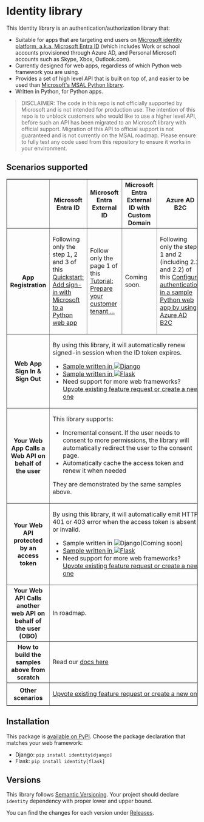 # Identity library

<!-- The following summary is reused in, and needs to be in-sync with, the docs/index.rst -->
This Identity library is an authentication/authorization library that:

* Suitable for apps that are targeting end users on
  [Microsoft identity platform, a.k.a. Microsoft Entra ID](https://learn.microsoft.com/en-us/azure/active-directory/develop/v2-overview)
  (which includes Work or school accounts provisioned through Azure AD,
  and Personal Microsoft accounts such as Skype, Xbox, Outlook.com).
* Currently designed for web apps,
  regardless of which Python web framework you are using.
* Provides a set of high level API that is built on top of, and easier to be used than
  [Microsoft's MSAL Python library](https://github.com/AzureAD/microsoft-authentication-library-for-python).
* Written in Python, for Python apps.

> DISCLAIMER: The code in this repo is not officially supported by Microsoft and is not intended for production use.
> The intention of this repo is to unblock customers who would like to use a higher level API,
> before such an API has been migrated to an Microsoft library with official support. Migration of this API to official support is not guaranteed and is not currently on the MSAL roadmap.
> Please ensure to fully test any code used from this repository to ensure it works in your environment.

## Scenarios supported

<table border=1>
  <tr>
    <th></th>
    <th>Microsoft Entra ID</th>
    <th>Microsoft Entra External ID</th>
    <th>Microsoft Entra External ID with Custom Domain</th>
    <th>Azure AD B2C</th>
  </tr>

  <tr>
    <th>App Registration</th>
    <td><!-- See https://github.com/github/cmark-gfm/issues/12 -->

Following only the step 1, 2 and 3  of this
[Quickstart: Add sign-in with Microsoft to a Python web app](https://learn.microsoft.com/entra/identity-platform/quickstart-web-app-python-sign-in?tabs=windows)

</td>
    <td>

Follow only the page 1 of this [Tutorial: Prepare your customer tenant ...](https://learn.microsoft.com/entra/external-id/customers/tutorial-web-app-python-flask-prepare-tenant)

</td>
    <td>

Coming soon.

</td>
    <td>

Following only the step 1 and 2 (including 2.1 and 2.2) of this
[Configure authentication in a sample Python web app by using Azure AD B2C](https://learn.microsoft.com/azure/active-directory-b2c/configure-authentication-sample-python-web-app?tabs=linux)

</td>
  </tr>

  <tr>
    <th>Web App Sign In & Sign Out</th>
    <td colspan=4>

By using this library, it will automatically renew signed-in session when the ID token expires.

* [Sample written in ![Django](https://raw.githubusercontent.com/rayluo/identity/dev/docs/django.webp)](https://github.com/Azure-Samples/ms-identity-python-webapp-django)
* [Sample written in ![Flask](https://raw.githubusercontent.com/rayluo/identity/dev/docs/flask.webp)](https://github.com/Azure-Samples/ms-identity-python-webapp)
* Need support for more web frameworks?
  [Upvote existing feature request or create a new one](https://github.com/rayluo/identity/issues)

</td>
  </tr>

  <tr>
    <th>Your Web App Calls a Web API on behalf of the user</th>
    <td colspan=4>

This library supports:

+ Incremental consent. If the user needs to consent to more permissions,
  the library will automatically redirect the user to the consent page.
+ Automatically cache the access token and renew it when needed

They are demonstrated by the same samples above.

</td>
  </tr>

  <tr>
    <th>Your Web API protected by an access token</th>
    <td colspan=4>

By using this library, it will automatically emit
HTTP 401 or 403 error when the access token is absent or invalid.

* Sample written in ![Django](https://raw.githubusercontent.com/rayluo/identity/dev/docs/django.webp)(Coming soon)
* [Sample written in ![Flask](https://raw.githubusercontent.com/rayluo/identity/dev/docs/flask.webp)](https://github.com/rayluo/python-webapi-flask.git)
* Need support for more web frameworks?
  [Upvote existing feature request or create a new one](https://github.com/rayluo/identity/issues)

</td>
  </tr>

  <tr>
    <th>Your Web API Calls another web API on behalf of the user (OBO)</th>
    <td colspan=4>

In roadmap.

</td>
  </tr>

  <tr>
    <th>How to build the samples above from scratch</th>
    <td colspan=4>

Read our [docs here](https://identity-library.readthedocs.io/en/latest/)

</td>
  </tr>

  <tr>
    <th>Other scenarios</th>
    <td colspan=4>

[Upvote existing feature request or create a new one](https://github.com/rayluo/identity/issues)
<!-- FastAPI, Streamlit, ... -->

</td>
  </tr>

</table>


## Installation

This package is [available on PyPI](https://pypi.org/project/identity/).
Choose the package declaration that matches your web framework:

* Django: `pip install identity[django]`
* Flask: `pip install identity[flask]`

## Versions

This library follows [Semantic Versioning](http://semver.org/).
Your project should declare `identity` dependency with proper lower and upper bound.

You can find the changes for each version under
[Releases](https://github.com/rayluo/identity/releases).

